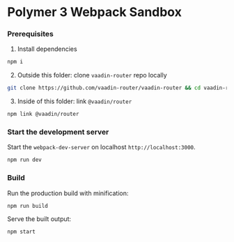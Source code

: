 # Polymer 3 Webpack Sandbox

### Prerequisites

1. Install dependencies

```sh
npm i
```

2. Outside this folder: clone `vaadin-router` repo locally

```sh
git clone https://github.com/vaadin-router/vaadin-router && cd vaadin-router && npm link
```

3. Inside of this folder: link `@vaadin/router`

```sh
npm link @vaadin/router
```

### Start the development server

Start the `webpack-dev-server` on localhost `http://localhost:3000`.

```sh
npm run dev
```

### Build

Run the production build with minification:

```sh
npm run build
```

Serve the built output:

```sh
npm start
```
